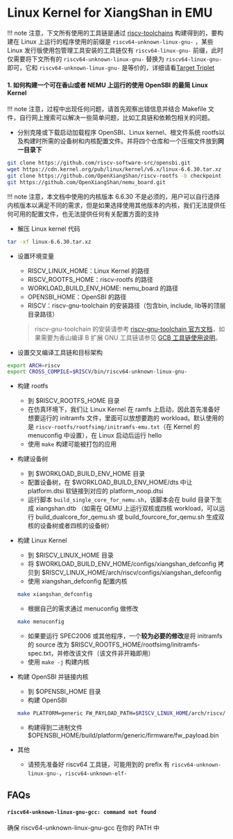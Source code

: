 # Linux Kernel for XiangShan in EMU

!!! note
    注意，下文所有使用的工具链是通过 [riscv-toolchains](https://github.com/riscv-collab/riscv-gnu-toolchain) 构建得到的，要构建在 Linux 上运行的程序使用的前缀是 `riscv64-unknown-linux-gnu-` ，某些 Linux 发行版使用包管理工具安装的工具链仅有 `riscv64-linux-gnu-` 前缀，此时仅需要将下文所有的 `riscv64-unknown-linux-gnu-` 替换为 `riscv64-linux-gnu-` 即可，它和 `riscv64-unknown-linux-gnu-` 是等价的，详细请看[Target Triplet](https://wiki.osdev.org/Target_Triplet)

#### 1. 如何构建一个可在香山或者 NEMU 上运行的使用 OpenSBI 的最简 Linux Kernel

!!! note
    注意，过程中出现任何问题，请首先观察出错信息并结合 Makefile 文件，自行网上搜索可以解决一些简单问题，比如工具链和依赖包相关的问题。

- 分别克隆或下载启动加载程序 OpenSBI、Linux kernel、根文件系统 rootfs以及构建时所需的设备树和内核配置文件。并将四个仓库和一个压缩文件放到**同一目录下**
```bash
git clone https://github.com/riscv-software-src/opensbi.git
wget https://cdn.kernel.org/pub/linux/kernel/v6.x/linux-6.6.30.tar.xz
git clone https://github.com/OpenXiangShan/riscv-rootfs -b checkpoint
git https://github.com/OpenXiangShan/nemu_board.git
```
!!! note
    注意，本文档中使用的内核版本 6.6.30 不是必须的，用户可以自行选择内核版本以满足不同的需求，但是如果选择使用其他版本的内核，我们无法提供任何可用的配置文件，也无法提供任何有关配置方面的支持

- 解压 Linux kernel 代码
```bash
tar -xf linux-6.6.30.tar.xz
```

* 设置环境变量
    * RISCV_LINUX_HOME：Linux Kernel 的路径
    * RISCV_ROOTFS_HOME：riscv-rootfs 的路径
    * WORKLOAD_BUILD_ENV_HOME: nemu_board 的路径
    * OPENSBI_HOME：OpenSBI 的路径
    * RISCV：riscv-gnu-toolchain 的安装路径（包含bin, include, lib等的顶层目录路径）
    > riscv-gnu-toolchain 的安装请参考 [riscv-gnu-toolchain 官方文档](https://github.com/riscv-collab/riscv-gnu-toolchain)，如果需要为香山编译 B 扩展 GNU 工具链请参见 [GCB 工具链使用说明](../compiler/gnu_toolchain.md)。

* 设置交叉编译工具链和目标架构
```bash
export ARCH=riscv
export CROSS_COMPILE=$RISCV/bin/riscv64-unknown-linux-gnu-
```

* 构建 rootfs
    * 到 $RISCV_ROOTFS_HOME 目录
    * 在仿真环境下，我们让 Linux Kernel 在 ramfs 上启动，因此首先准备好想要运行的 initramfs 文件，里面可以放想要跑的 workload。默认使用的是 `riscv-rootfs/rootfsimg/initramfs-emu.txt`（在 Kernel 的 menuconfig 中设置），在 Linux 启动后运行 hello
    * 使用 `make` 构建可能被打包的应用

* 构建设备树
    * 到 $WORKLOAD_BUILD_ENV_HOME 目录
    * 配置设备树，在 $WORKLOAD_BUILD_ENV_HOME/dts 中让 platform.dtsi 软链接到对应的 platform_noop.dtsi
    * 运行脚本 `build_single_core_for_nemu.sh`，该脚本会在 build 目录下生成 xiangshan.dtb （如需在 QEMU 上运行双核或四核 workload，可以运行 build_dualcore_for_qemu.sh 或 build_fourcore_for_qemu.sh 生成双核的设备树或者四核的设备树）

* 构建 Linux Kernel
    * 到 $RISCV_LINUX_HOME 目录
    * 将 $WORKLOAD_BUILD_ENV_HOME/configs/xiangshan_defconfig 拷贝到 $RISCV_LINUX_HOME/arch/riscv/configs/xiangshan_defconfig
    * 使用 xiangshan_defconfig 配置内核
    ```bash
    make xiangshan_defconfig
    ```
    * 根据自己的需求通过 menuconfig 做修改
    ```bash
    make menuconfig
    ```
    * 如果要运行 SPEC2006 或其他程序，一个**较为必要的修改**是将 initramfs 的 source 改为 $RISCV_ROOTFS_HOME/rootfsimg/initramfs-spec.txt，并修改该文件（该文件非开箱即用）
    * 使用 `make -j` 构建内核

* 构建 OpenSBI 并链接内核
    * 到 $OPENSBI_HOME 目录
    * 构建 OpenSBI
    ```bash
    make PLATFORM=generic FW_PAYLOAD_PATH=$RISCV_LINUX_HOME/arch/riscv/boot/Image FW_FDT_PATH=$WORKLOAD_BUILD_ENV_HOME/dts/build/xiangshan.dtb FW_PAYLOAD_OFFSET=0x200000
    ```
    * 构建得到二进制文件 $OPENSBI_HOME/build/platform/generic/firmware/fw_payload.bin

* 其他
    * 请预先准备好 riscv64 工具链，可能用到的 prefix 有 `riscv64-unknown-linux-gnu-`，`riscv64-unknown-elf-`

## FAQs

#### `riscv64-unknown-linux-gnu-gcc: command not found`

确保 riscv64-unknown-linux-gnu-gcc 在你的 PATH 中